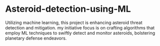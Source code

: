 # Asteroid-detection-using-ML
Utilizing machine learning, this project is enhancing asteroid threat detection and mitigation. my initiative focus is on crafting algorithms that employ ML techniques to swiftly detect and monitor asteroids, bolstering planetary defense endeavors. 
